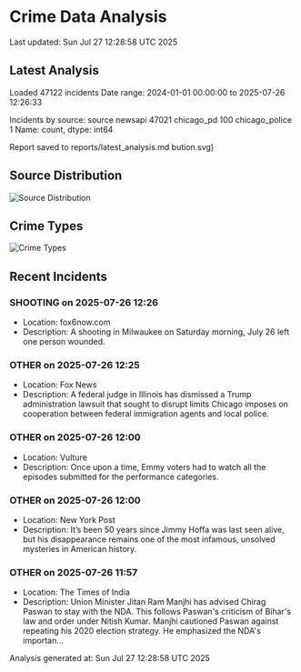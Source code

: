 # Crime Data Analysis
Last updated: Sun Jul 27 12:28:58 UTC 2025

## Latest Analysis

Loaded 47122 incidents
Date range: 2024-01-01 00:00:00 to 2025-07-26 12:26:33

Incidents by source:
source
newsapi           47021
chicago_pd          100
chicago_police        1
Name: count, dtype: int64

Report saved to reports/latest_analysis.md
bution.svg)

## Source Distribution
![Source Distribution](images/source_distribution.svg)

## Crime Types
![Crime Types](images/crime_types.svg)

## Recent Incidents

### SHOOTING on 2025-07-26 12:26
- Location: fox6now.com
- Description: A shooting in Milwaukee on Saturday morning, July 26 left one person wounded.


### OTHER on 2025-07-26 12:25
- Location: Fox News
- Description: A federal judge in Illinois has dismissed a Trump administration lawsuit that sought to disrupt limits Chicago imposes on cooperation between federal immigration agents and local police.


### OTHER on 2025-07-26 12:00
- Location: Vulture
- Description: Once upon a time, Emmy voters had to watch all the episodes submitted for the performance categories.


### OTHER on 2025-07-26 12:00
- Location: New York Post
- Description: It’s been 50 years since Jimmy Hoffa was last seen alive, but his disappearance remains one of the most infamous, unsolved mysteries in American history.


### OTHER on 2025-07-26 11:57
- Location: The Times of India
- Description: Union Minister Jitan Ram Manjhi has advised Chirag Paswan to stay with the NDA. This follows Paswan's criticism of Bihar's law and order under Nitish Kumar. Manjhi cautioned Paswan against repeating his 2020 election strategy. He emphasized the NDA's importan…

Analysis generated at: Sun Jul 27 12:28:58 UTC 2025
